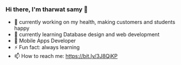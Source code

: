 ### Hi there, I'm tharwat samy  👋





- 🔭 currently working on my health, making customers and students happy 
- 🌱 currently learning Database design and web development 
- 💬 Mobile Apps Developer
- ⚡ Fun fact: always learning 
- 📫 How to reach me: https://bit.ly/3J8QjKP

 <!--- - 👯 I’m looking to collaborate on ...-->
<!--- 🤔 I’m looking for help with ...-->

